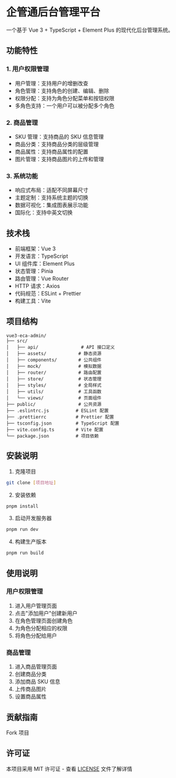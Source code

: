 # 企管通后台管理平台

一个基于 Vue 3 + TypeScript + Element Plus 的现代化后台管理系统。

## 功能特性

### 1. 用户权限管理

- 用户管理：支持用户的增删改查
- 角色管理：支持角色的创建、编辑、删除
- 权限分配：支持为角色分配菜单和按钮权限
- 多角色支持：一个用户可以被分配多个角色

### 2. 商品管理

- SKU 管理：支持商品的 SKU 信息管理
- 商品分类：支持商品分类的层级管理
- 商品属性：支持商品属性的配置
- 图片管理：支持商品图片的上传和管理

### 3. 系统功能

- 响应式布局：适配不同屏幕尺寸
- 主题定制：支持系统主题的切换
- 数据可视化：集成图表展示功能
- 国际化：支持中英文切换

## 技术栈

- 前端框架：Vue 3
- 开发语言：TypeScript
- UI 组件库：Element Plus
- 状态管理：Pinia
- 路由管理：Vue Router
- HTTP 请求：Axios
- 代码规范：ESLint + Prettier
- 构建工具：Vite

## 项目结构

```
vue3-eca-admin/
├── src/
│   ├── api/                # API 接口定义
│   ├── assets/            # 静态资源
│   ├── components/        # 公共组件
│   ├── mock/              # 模拟数据
│   ├── router/            # 路由配置
│   ├── store/             # 状态管理
│   ├── styles/            # 全局样式
│   ├── utils/             # 工具函数
│   └── views/             # 页面组件
├── public/                # 公共资源
├── .eslintrc.js          # ESLint 配置
├── .prettierrc           # Prettier 配置
├── tsconfig.json         # TypeScript 配置
├── vite.config.ts        # Vite 配置
└── package.json          # 项目依赖
```

## 安装说明

1. 克隆项目

```bash
git clone [项目地址]
```

2. 安装依赖

```bash
pnpm install
```

3. 启动开发服务器

```bash
pnpm run dev
```

4. 构建生产版本

```bash
pnpm run build
```

## 使用说明

### 用户权限管理

1. 进入用户管理页面
2. 点击"添加用户"创建新用户
3. 在角色管理页面创建角色
4. 为角色分配相应的权限
5. 将角色分配给用户

### 商品管理

1. 进入商品管理页面
2. 创建商品分类
3. 添加商品 SKU 信息
4. 上传商品图片
5. 设置商品属性

## 贡献指南

Fork 项目

## 许可证

本项目采用 MIT 许可证 - 查看 [LICENSE](LICENSE) 文件了解详情
